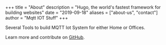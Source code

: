 +++
title = "About"
description = "Hugo, the world's fastest framework for building websites"
date = "2019-09-18"
aliases = ["about-us", "contact"]
author = "Mqtt IOT Stuff"
+++

Several Tools to build MQTT Iot System for either Home or Offices.

Learn more and contribute on [GitHub](https://github.com/mymqttiotstuff).
